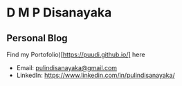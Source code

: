 
# D M P Disanayaka
  
## Personal Blog
Find my Portofolio)[https://puudi.github.io/] here 

- Email: pulindisanayaka@gmail.com
- LinkedIn: https://www.linkedin.com/in/pulindisanayaka/
